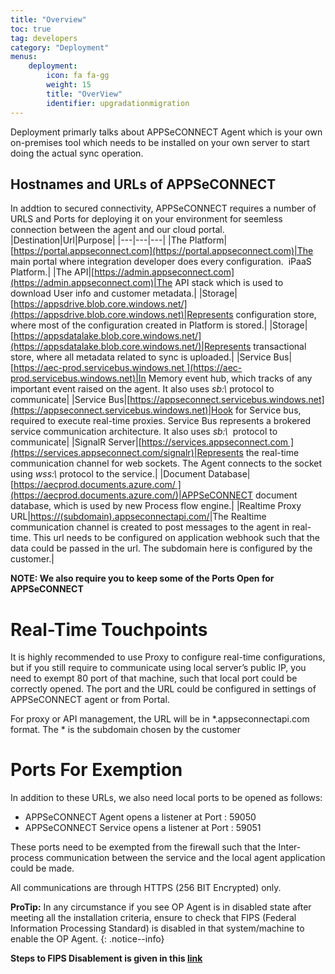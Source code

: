 ```yaml
---
title: "Overview"
toc: true
tag: developers
category: "Deployment"
menus:
    deployment: 
        icon: fa fa-gg
        weight: 15
        title: "OverView"
        identifier: upgradationmigration              
---
```






Deployment primarly talks about APPSeCONNECT Agent which is your own on-premises tool which needs to be installed on your own server to start doing the actual sync operation.




## Hostnames and URLs of APPSeCONNECT

In addtion to secured connectivity, APPSeCONNECT requires a number of URLS and Ports for deploying
it on your environment for seemless connection between the agent and our cloud portal. 
|Destination|Url|Purpose|
|---|---|---|
|The Platform|[https://portal.appseconnect.com](https://portal.appseconnect.com)|The main portal where integration developer does every configuration.  iPaaS Platform.|
|The API|[https://admin.appseconnect.com](https://admin.appseconnect.com)|The API stack which is used to download User info and customer metadata.|
|Storage|[https://appsdrive.blob.core.windows.net/](https://appsdrive.blob.core.windows.net)|Represents configuration store, where most of the configuration created in Platform is stored.|
|Storage|[https://appsdatalake.blob.core.windows.net/](https://appsdatalake.blob.core.windows.net/)|Represents transactional store, where all metadata related to sync is uploaded.|
|Service Bus|[https://aec-prod.servicebus.windows.net ](https://aec-prod.servicebus.windows.net)|In Memory event hub, which tracks of any important event raised on the agent. It also uses _sb:\\_ protocol to communicate|
|Service Bus|[https://appseconnect.servicebus.windows.net](https://appseconnect.servicebus.windows.net)|Hook for Service bus, required to execute real-time proxies. Service Bus represents a brokered service communication architecture. It also uses _sb:\\_  protocol to communicate|
|SignalR Server|[https://services.appseconnect.com ](https://services.appseconnect.com/signalr)|Represents the real-time communication channel for web sockets. The Agent connects to the socket using _wss:\\_ protocol to the service.|
|Document Database|[https://aecprod.documents.azure.com/ ](https://aecprod.documents.azure.com/)|APPSeCONNECT document database, which is used by new Process flow engine.|
|Realtime Proxy URL|[https://(subdomain).appseconnectapi.com/](https://(subdomain).appseconnectapi.com/)|The Realtime communication channel is created to post messages to the agent in real-time. This url needs to be configured on application webhook such that the data could be passed in the url. The subdomain here is configured by the customer.|

**NOTE: We also require you to keep some of the Ports Open for APPSeCONNECT**     

# Real-Time Touchpoints
It is highly recommended to use Proxy to configure real-time configurations, but if you still require to communicate using local server’s public IP, you need to exempt 80 port of that machine, such that local port could be correctly opened. The port and the URL could be configured in settings of APPSeCONNECT agent or from Portal.

For proxy or API management, the URL will be in *.appseconnectapi.com format. The * is the subdomain chosen by the customer


# Ports For Exemption
In addition to these URLs, we also need local ports to be opened as follows:

- APPSeCONNECT Agent opens a listener at Port : 59050
- APPSeCONNECT Service opens a listener at Port : 59051

These ports need to be exempted from the firewall such that the Inter-process communication between the service and the local agent application could be made.

All communications are through HTTPS (256 BIT Encrypted) only.

**ProTip:** In any circumstance if you see OP Agent is in disabled state after meeting all the installation
criteria, ensure to check that FIPS (Federal Information Processing Standard) is disabled in that system/machine to enable the OP Agent.
{: .notice--info}

**Steps to FIPS Disablement is given in this [link](https://community.appseconnect.com/story-of-fips-and-appseconnect/)**

 